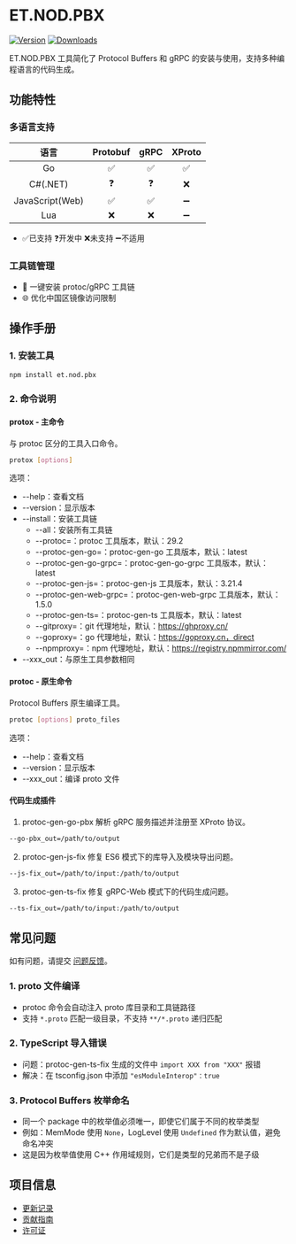 # ET.NOD.PBX

[![Version](https://img.shields.io/npm/v/et.nod.pbx)](https://www.npmjs.com/package/et.nod.pbx)
[![Downloads](https://img.shields.io/npm/dm/et.nod.pbx)](https://www.npmjs.com/package/et.nod.pbx)  

ET.NOD.PBX 工具简化了 Protocol Buffers 和 gRPC 的安装与使用，支持多种编程语言的代码生成。

## 功能特性

### 多语言支持
| 语言 | Protobuf | gRPC | XProto |
|:---:|:---:|:---:|:---:|
| Go | ✅ | ✅ | ✅ |
| C#(.NET) | ❓ | ❓ | ❌ |
| JavaScript(Web) | ✅ | ✅ | ➖ |
| Lua | ❌ | ❌ | ➖ |
- ✅已支持  ❓开发中  ❌未支持  ➖不适用

### 工具链管理
- 🚀 一键安装 protoc/gRPC 工具链
- 🌐 优化中国区镜像访问限制

## 操作手册

### 1. 安装工具
```bash
npm install et.nod.pbx
```

### 2. 命令说明

#### protox - 主命令
与 protoc 区分的工具入口命令。

```bash
protox [options]
```

选项：
- --help：查看文档
- --version：显示版本
- --install：安装工具链
  - --all：安装所有工具链
  - --protoc=<ver>：protoc 工具版本，默认：29.2
  - --protoc-gen-go=<ver>：protoc-gen-go 工具版本，默认：latest
  - --protoc-gen-go-grpc=<ver>：protoc-gen-go-grpc 工具版本，默认：latest
  - --protoc-gen-js=<ver>：protoc-gen-js 工具版本，默认：3.21.4
  - --protoc-gen-web-grpc=<ver>：protoc-gen-web-grpc 工具版本，默认：1.5.0
  - --protoc-gen-ts=<ver>：protoc-gen-ts 工具版本，默认：latest
  - --gitproxy=<url>：git 代理地址，默认：https://ghproxy.cn/
  - --goproxy=<url>：go 代理地址，默认：https://goproxy.cn，direct
  - --npmproxy=<url>：npm 代理地址，默认：https://registry.npmmirror.com/
- --xxx_out：与原生工具参数相同

#### protoc - 原生命令
Protocol Buffers 原生编译工具。

```bash
protoc [options] proto_files
```

选项：
- --help：查看文档
- --version：显示版本
- --xxx_out：编译 proto 文件

#### 代码生成插件

1. protoc-gen-go-pbx
解析 gRPC 服务描述并注册至 XProto 协议。
```bash
--go-pbx_out=/path/to/output
```

2. protoc-gen-js-fix
修复 ES6 模式下的库导入及模块导出问题。
```bash
--js-fix_out=/path/to/input:/path/to/output
```

3. protoc-gen-ts-fix
修复 gRPC-Web 模式下的代码生成问题。
```bash
--ts-fix_out=/path/to/input:/path/to/output
```

## 常见问题

如有问题，请提交 [问题反馈](CONTRIBUTING.md#问题反馈)。

### 1. proto 文件编译
- protoc 命令会自动注入 proto 库目录和工具链路径
- 支持 `*.proto` 匹配一级目录，不支持 `**/*.proto` 递归匹配

### 2. TypeScript 导入错误
- 问题：protoc-gen-ts-fix 生成的文件中 `import XXX from "XXX"` 报错
- 解决：在 tsconfig.json 中添加 `"esModuleInterop"：true`

### 3. Protocol Buffers 枚举命名
- 同一个 package 中的枚举值必须唯一，即使它们属于不同的枚举类型
- 例如：MemMode 使用 `None`，LogLevel 使用 `Undefined` 作为默认值，避免命名冲突
- 这是因为枚举值使用 C++ 作用域规则，它们是类型的兄弟而不是子级

## 项目信息

- [更新记录](CHANGELOG.md)
- [贡献指南](CONTRIBUTING.md)
- [许可证](LICENSE)
